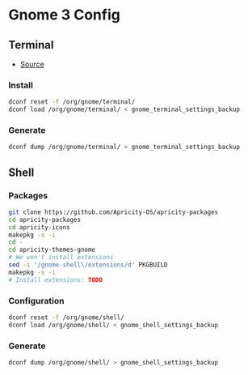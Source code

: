 # Gnome 3 Config

## Terminal

* [Source](https://askubuntu.com/questions/967517/backup-gnome-terminal/967535)

### Install

```bash
dconf reset -f /org/gnome/terminal/
dconf load /org/gnome/terminal/ < gnome_terminal_settings_backup
```

### Generate

```bash
dconf dump /org/gnome/terminal/ > gnome_terminal_settings_backup
```

## Shell

### Packages

```bash
git clone https://github.com/Apricity-OS/apricity-packages
cd apricity-packages
cd apricity-icons
makepkg -s -i
cd -
cd apricity-themes-gnome
# We won't install extensions
sed -i '/gnome-shell\/extensions/d' PKGBUILD
makepkg -s -i
# Install extensions: TODO
```

### Configuration

```bash
dconf reset -f /org/gnome/shell/
dconf load /org/gnome/shell/ < gnome_shell_settings_backup
```

### Generate

```bash
dconf dump /org/gnome/shell/ > gnome_shell_settings_backup
```
